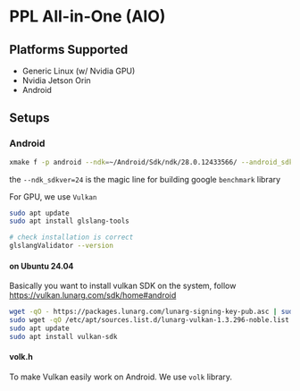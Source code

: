 # PPL All-in-One (AIO)

## Platforms Supported

* Generic Linux (w/ Nvidia GPU)
* Nvidia Jetson Orin 
* Android

## Setups

### Android

```bash
xmake f -p android --ndk=~/Android/Sdk/ndk/28.0.12433566/ --android_sdk=~/Android/Sdk/ --ndk_sdkver=24 -c
```

the `--ndk_sdkver=24` is the magic line for building google `benchmark` library

For GPU, we use `Vulkan`

```bash
sudo apt update
sudo apt install glslang-tools

# check installation is correct
glslangValidator --version
```
#### on Ubuntu 24.04

Basically you want to install vulkan SDK on the system, follow
 https://vulkan.lunarg.com/sdk/home#android

```bash
wget -qO - https://packages.lunarg.com/lunarg-signing-key-pub.asc | sudo apt-key add -
sudo wget -qO /etc/apt/sources.list.d/lunarg-vulkan-1.3.296-noble.list https://packages.lunarg.com/vulkan/1.3.296/lunarg-vulkan-1.3.296-noble.list
sudo apt update
sudo apt install vulkan-sdk
```

#### volk.h

To make Vulkan easily work on Android. We use `volk` library. 


